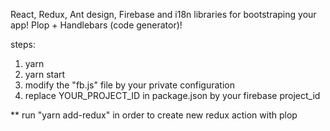 React, Redux, Ant design, Firebase and i18n libraries for bootstraping your app! 
Plop + Handlebars (code generator)!

steps:
1. yarn
2. yarn start
3. modify the "fb.js" file by your private configuration
4. replace YOUR_PROJECT_ID in package.json by your firebase project_id

** run "yarn add-redux" in order to create new redux action with plop
